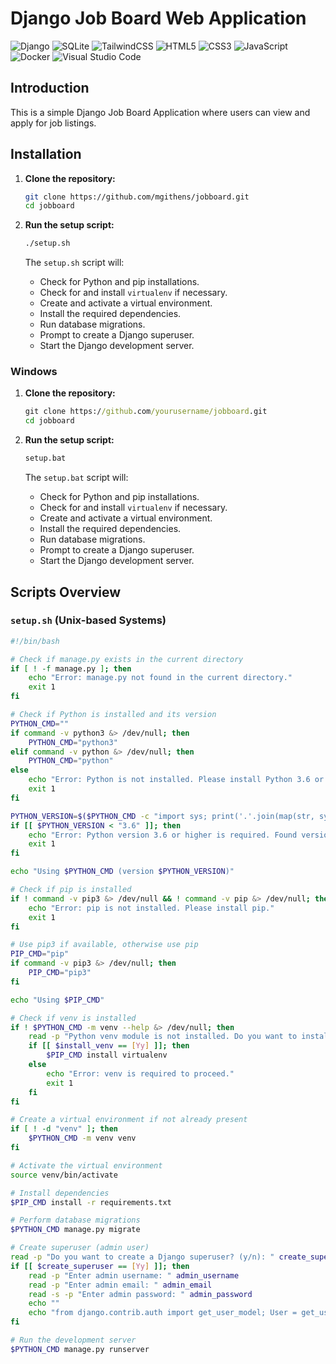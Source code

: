 # Django Job Board Web Application

![Django](https://img.shields.io/badge/django-%23092E20.svg?style=for-the-badge&logo=django&logoColor=white)
![SQLite](https://img.shields.io/badge/sqlite-%2307405e.svg?style=for-the-badge&logo=sqlite&logoColor=white)
![TailwindCSS](https://img.shields.io/badge/tailwindcss-%2338B2AC.svg?style=for-the-badge&logo=tailwind-css&logoColor=white)
![HTML5](https://img.shields.io/badge/html5-%23E34F26.svg?style=for-the-badge&logo=html5&logoColor=white)
![CSS3](https://img.shields.io/badge/css3-%231572B6.svg?style=for-the-badge&logo=css3&logoColor=white)
![JavaScript](https://img.shields.io/badge/javascript-%23323330.svg?style=for-the-badge&logo=javascript&logoColor=%23F7DF1E)
![Docker](https://img.shields.io/badge/Docker-2496ED?style=for-the-badge&logo=docker&logoColor=white)
![Visual Studio Code](https://img.shields.io/badge/Visual%20Studio%20Code-0078d7.svg?style=for-the-badge&logo=visual-studio-code&logoColor=white)

## Introduction
This is a simple Django Job Board Application where users can view and apply for job listings.

## Installation
1. **Clone the repository:**
    ```sh
    git clone https://github.com/mgithens/jobboard.git
    cd jobboard
    ```

2. **Run the setup script:**
    ```sh
    ./setup.sh
    ```

   The `setup.sh` script will:
   - Check for Python and pip installations.
   - Check for and install `virtualenv` if necessary.
   - Create and activate a virtual environment.
   - Install the required dependencies.
   - Run database migrations.
   - Prompt to create a Django superuser.
   - Start the Django development server.

### Windows

1. **Clone the repository:**
    ```cmd
    git clone https://github.com/yourusername/jobboard.git
    cd jobboard
    ```

2. **Run the setup script:**
    ```cmd
    setup.bat
    ```

   The `setup.bat` script will:
   - Check for Python and pip installations.
   - Check for and install `virtualenv` if necessary.
   - Create and activate a virtual environment.
   - Install the required dependencies.
   - Run database migrations.
   - Prompt to create a Django superuser.
   - Start the Django development server.

## Scripts Overview

### `setup.sh` (Unix-based Systems)

```bash
#!/bin/bash

# Check if manage.py exists in the current directory
if [ ! -f manage.py ]; then
    echo "Error: manage.py not found in the current directory."
    exit 1
fi

# Check if Python is installed and its version
PYTHON_CMD=""
if command -v python3 &> /dev/null; then
    PYTHON_CMD="python3"
elif command -v python &> /dev/null; then
    PYTHON_CMD="python"
else
    echo "Error: Python is not installed. Please install Python 3.6 or higher."
    exit 1
fi

PYTHON_VERSION=$($PYTHON_CMD -c "import sys; print('.'.join(map(str, sys.version_info[:3])))")
if [[ $PYTHON_VERSION < "3.6" ]]; then
    echo "Error: Python version 3.6 or higher is required. Found version $PYTHON_VERSION."
    exit 1
fi

echo "Using $PYTHON_CMD (version $PYTHON_VERSION)"

# Check if pip is installed
if ! command -v pip3 &> /dev/null && ! command -v pip &> /dev/null; then
    echo "Error: pip is not installed. Please install pip."
    exit 1
fi

# Use pip3 if available, otherwise use pip
PIP_CMD="pip"
if command -v pip3 &> /dev/null; then
    PIP_CMD="pip3"
fi

echo "Using $PIP_CMD"

# Check if venv is installed
if ! $PYTHON_CMD -m venv --help &> /dev/null; then
    read -p "Python venv module is not installed. Do you want to install it? (y/n): " install_venv
    if [[ $install_venv == [Yy] ]]; then
        $PIP_CMD install virtualenv
    else
        echo "Error: venv is required to proceed."
        exit 1
    fi
fi

# Create a virtual environment if not already present
if [ ! -d "venv" ]; then
    $PYTHON_CMD -m venv venv
fi

# Activate the virtual environment
source venv/bin/activate

# Install dependencies
$PIP_CMD install -r requirements.txt

# Perform database migrations
$PYTHON_CMD manage.py migrate

# Create superuser (admin user)
read -p "Do you want to create a Django superuser? (y/n): " create_superuser
if [[ $create_superuser == [Yy] ]]; then
    read -p "Enter admin username: " admin_username
    read -p "Enter admin email: " admin_email
    read -s -p "Enter admin password: " admin_password
    echo ""
    echo "from django.contrib.auth import get_user_model; User = get_user_model(); User.objects.create_superuser('$admin_username', '$admin_email', '$admin_password')" | $PYTHON_CMD manage.py shell
fi

# Run the development server
$PYTHON_CMD manage.py runserver